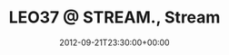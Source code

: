 ---
templateKey: event
guid: 08978a5b-6eab-11ea-99c5-002590d1d1b0
date: 2012-09-21T23:30:00+00:00
eventTime: '11:30pm'
title: 'LEO37 @ STREAM., Stream'
artist: 'LEO37 @ STREAM.'
city: Taipei
venue: Stream
group: LEO37
---